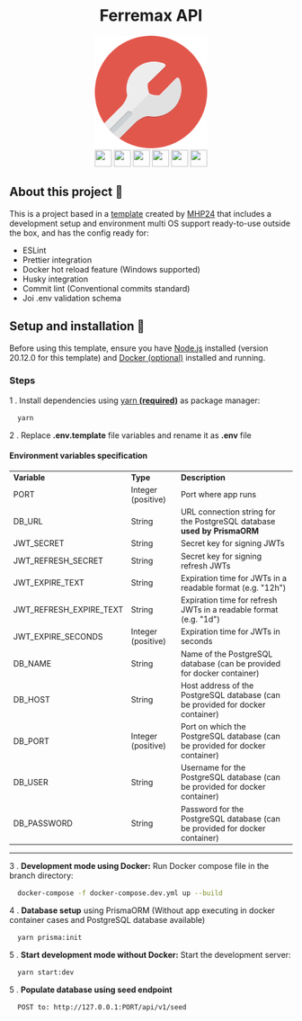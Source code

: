 <h1 align="center">Ferremax API</h1>

<div align="center">
  <a href="https://mg-hp.com/" target="blank">
    <img src="ferremax-api.jpg" width="200" alt="NestJS logo" />
  </a>

  <div align="center">
    <img src="https://github.com/marwin1991/profile-technology-icons/assets/136815194/519bfaf3-c242-431e-a269-876979f05574" width="30" height="30"/>
    <img src="https://user-images.githubusercontent.com/25181517/183890598-19a0ac2d-e88a-4005-a8df-1ee36782fde1.png" width="30" height="30"/>
    <img src="https://user-images.githubusercontent.com/25181517/117208740-bfb78400-adf5-11eb-97bb-09072b6bedfc.png" width="30" height="30"/>
    <img src="https://user-images.githubusercontent.com/25181517/117207330-263ba280-adf4-11eb-9b97-0ac5b40bc3be.png" width="30" height="30"/>
    <img src="https://user-images.githubusercontent.com/25181517/183049794-a3dfaddd-22ee-4ffe-b0b4-549ccd4879f9.png" width="30" height="30"/>
    <img src="https://user-images.githubusercontent.com/25181517/187955008-981340e6-b4cc-441b-80cf-7a5e94d29e7e.png" width="30" height="30"/>
  </div>
</div>


## About this project 📕
This is a project based in a [template](https://github.com/MHP24/nestjs-template) created by [MHP24](https://github.com/MHP24) that includes a development setup and environment multi OS support ready-to-use outside the box, and has the config ready for:

<ul>
  <li>ESLint</li>
  <li>Prettier integration</li>
  <li>Docker hot reload feature (Windows supported)</li>
  <li>Husky integration</li>
  <li>Commit lint (Conventional commits standard)</li>
  <li>Joi .env validation schema</li>
</ul>

## Setup and installation 🚀 

Before using this template, ensure you have [Node.js](https://nodejs.org/en) installed (version 20.12.0 for this template) and [Docker (optional)](https://www.docker.com/) installed and running.

### Steps

 1 . Install dependencies using [yarn __(required)__](https://yarnpkg.com/) as package manager:
```bash
  yarn
```

 2 . Replace __.env.template__ file variables and rename it as __.env__ file

#### __Environment variables specification__ &nbsp;

|   |   |   |
|---|---|---|
|__Variable__|__Type__|__Description__|
PORT | Integer (positive) | Port where app runs |
DB_URL | String | URL connection string for the PostgreSQL database __used by PrismaORM__ |
JWT_SECRET | String | Secret key for signing JWTs |
JWT_REFRESH_SECRET | String | Secret key for signing refresh JWTs |
JWT_EXPIRE_TEXT | String | Expiration time for JWTs in a readable format (e.g. "12h") |
JWT_REFRESH_EXPIRE_TEXT | String | Expiration time for refresh JWTs in a readable format (e.g. "1d")
JWT_EXPIRE_SECONDS | Integer (positive) | Expiration time for JWTs in seconds |
DB_NAME | String | Name of the PostgreSQL database (can be provided for docker container) |
DB_HOST | String | Host address of the PostgreSQL database (can be provided for docker container) |
DB_PORT | Integer (positive) | Port on which the PostgreSQL database (can be provided for docker container) |
DB_USER | String | Username for the PostgreSQL database (can be provided for docker container) |
DB_PASSWORD | String | Password for the PostgreSQL database (can be provided for docker container) |

<hr>
 
 3 . __Development mode using Docker:__ Run Docker compose file in the branch directory:
```bash
  docker-compose -f docker-compose.dev.yml up --build
```

4 . __Database setup__ using PrismaORM (Without app executing in docker container cases and PostgreSQL database available)
```bash
  yarn prisma:init
```

 5 . __Start development mode without Docker:__ Start the development server:
```bash
  yarn start:dev
```

 5 . __Populate database using seed endpoint__
```bash
  POST to: http://127.0.0.1:PORT/api/v1/seed
```